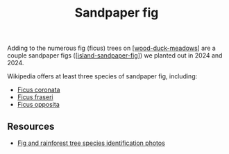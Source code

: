 ﻿---
tags:
- plant
- fig
- wood-duck-meadows
- tree
- native
title: Sandpaper fig
type: plants
---
Adding to the numerous fig (ficus) trees on [[wood-duck-meadows]] are a couple sandpaper figs ([[island-sandpaper-fig]]) we planted out in 2024 and 2024.

Wikipedia offers at least three species of sandpaper fig, including:

- [Ficus coronata](https://en.wikipedia.org/wiki/Ficus_coronata) 
- [Ficus fraseri](https://en.wikipedia.org/wiki/Ficus_fraseri)
- [Ficus opposita](https://en.wikipedia.org/wiki/Ficus_opposita)

## Resources

- [Fig and rainforest tree species identification photos](https://www.allcreativedesigns.com.au/pages/galltrees5.html)


[//begin]: # "Autogenerated link references for markdown compatibility"
[wood-duck-meadows]: ../wood-duck-meadows "Wood duck meadows"
[island-sandpaper-fig]: ../individual-plants/island-sandpaper-fig "Sandpaper fig - The island"
[//end]: # "Autogenerated link references"